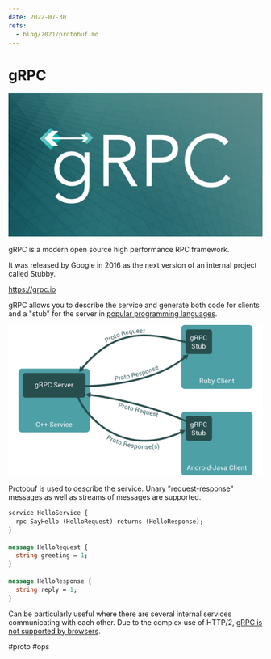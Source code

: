 ```yaml
---
date: 2022-07-30
refs:
  - blog/2021/protobuf.md
---
```


# gRPC

![gRPC logo](grpc.png)

gRPC is a modern open source high performance RPC framework.

It was released by Google in 2016 as the next version of an internal project
called Stubby.

https://grpc.io

gRPC allows you to describe the service and generate both code for clients and
a "stub" for the server in [popular programming languages](https://grpc.io/docs/languages/).

![gRPC example](grpc_example.png)

[Protobuf](../2021/protobuf.md) is used to describe the service.
Unary "request-response" messages as well as streams of messages are supported.

```proto
service HelloService {
  rpc SayHello (HelloRequest) returns (HelloResponse);
}

message HelloRequest {
  string greeting = 1;
}

message HelloResponse {
  string reply = 1;
}
```

Can be particularly useful where there are several internal services
communicating with each other. Due to the complex use of HTTP/2,
[gRPC is not supported by browsers](https://grpc.io/blog/state-of-grpc-web/).

#proto #ops
